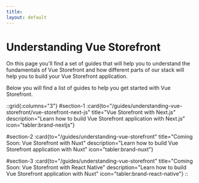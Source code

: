 ```yaml
---
title: 
layout: default
---
```


# Understanding Vue Storefront

On this page you'll find a set of guides that will help you to understand the fundamentals of Vue Storefront and how different parts of our stack will help you to build your Vue Storefront application. 

Below you will find a list of guides to help you get started with Vue Storefront. 

::grid{:columns="3"}
#section-1
:card{to="/guides/understanding-vue-storefront/vue-storefront-next-js" title="Vue Storefront with Next.js" description="Learn how to build Vue Storefront application with Next.js" icon="tabler:brand-nextjs"}

#section-2
:card{to="/guides/understanding-vue-storefront" title="Coming Soon: Vue Storefront with Nuxt" description="Learn how to build Vue Storefront application with Nuxt" icon="tabler:brand-nuxt"}

#section-3
:card{to="/guides/understanding-vue-storefront" title="Coming Soon: Vue Storefront with React Native" description="Learn how to build Vue Storefront application with Nuxt" icon="tabler:brand-react-native"}
::